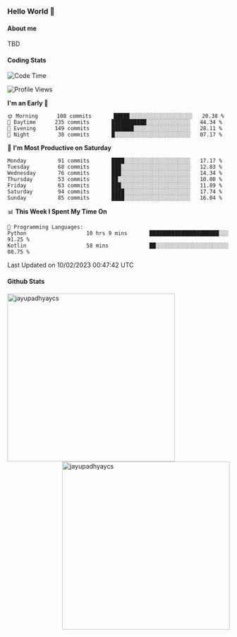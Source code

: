 ### Hello World 👋
#### About me
TBD
#### Coding Stats
<!--START_SECTION:waka-->
![Code Time](http://img.shields.io/badge/Code%20Time-353%20hrs%2045%20mins-blue)

![Profile Views](http://img.shields.io/badge/Profile%20Views-1-blue)

**I'm an Early 🐤** 

```text
🌞 Morning      108 commits       █████░░░░░░░░░░░░░░░░░░░░   20.38 % 
🌆 Daytime      235 commits       ███████████░░░░░░░░░░░░░░   44.34 % 
🌃 Evening      149 commits       ███████░░░░░░░░░░░░░░░░░░   28.11 % 
🌙 Night         38 commits       █░░░░░░░░░░░░░░░░░░░░░░░░   07.17 % 

```
📅 **I'm Most Productive on Saturday** 

```text
Monday          91 commits       ████░░░░░░░░░░░░░░░░░░░░░   17.17 % 
Tuesday         68 commits       ███░░░░░░░░░░░░░░░░░░░░░░   12.83 % 
Wednesday       76 commits       ███░░░░░░░░░░░░░░░░░░░░░░   14.34 % 
Thursday        53 commits       ██░░░░░░░░░░░░░░░░░░░░░░░   10.00 % 
Friday          63 commits       ███░░░░░░░░░░░░░░░░░░░░░░   11.89 % 
Saturday        94 commits       ████░░░░░░░░░░░░░░░░░░░░░   17.74 % 
Sunday          85 commits       ████░░░░░░░░░░░░░░░░░░░░░   16.04 % 

```


📊 **This Week I Spent My Time On** 

```text
💬 Programming Languages: 
Python                   10 hrs 9 mins       ██████████████████████░░░   91.25 % 
Kotlin                   58 mins             ██░░░░░░░░░░░░░░░░░░░░░░░   08.75 % 

```


 Last Updated on 10/02/2023 00:47:42 UTC
<!--END_SECTION:waka-->
#### Github Stats

<p  ><img align="left" src="https://github-readme-stats.vercel.app/api/top-langs?username=jayupadhyaycs&theme=tokyonight&show_icons=true&locale=en&layout=compact" alt="jayupadhyaycs" width="380px"  /> 
<img align="right" src="https://github-readme-streak-stats.herokuapp.com/?user=jayupadhyaycs&theme=tokyonight&" alt="jayupadhyaycs" width="380px"/>
</p>




<!--
**JayUpadhyayCS/JayUpadhyayCS** is a ✨ _special_ ✨ repository because its `README.md` (this file) appears on your GitHub profile.

Here are some ideas to get you started:

- 🔭 I’m currently working on ...
- 🌱 I’m currently learning ...
- 👯 I’m looking to collaborate on ...
- 🤔 I’m looking for help with ...
- 💬 Ask me about ...
- 📫 How to reach me: ...
- 😄 Pronouns: ...
- ⚡ Fun fact: ...
-->

